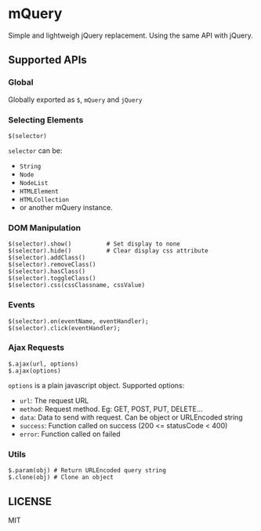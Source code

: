 mQuery
======
Simple and lightweigh jQuery replacement. Using the same API with jQuery.

## Supported APIs

### Global
Globally exported as `$`, `mQuery` and `jQuery`

### Selecting Elements
```
$(selector)
```
`selector` can be:
+ `String`
+ `Node`
+ `NodeList`
+ `HTMLElement`
+ `HTMLCollection`
+ or another mQuery instance.

### DOM Manipulation
```
$(selector).show()          # Set display to none
$(selector).hide()          # Clear display css attribute
$(selector).addClass()
$(selector).removeClass()
$(selector).hasClass()
$(selector).toggleClass()
$(selector).css(cssClassname, cssValue)
```

### Events
```
$(selector).on(eventName, eventHandler);
$(selector).click(eventHandler);
```

### Ajax Requests
```
$.ajax(url, options)
$.ajax(options)
```

`options` is a plain javascript object. Supported options:
+ `url`: The request URL
+ `method`: Request method. Eg: GET, POST, PUT, DELETE...
+ `data`: Data to send with request. Can be object or URLEncoded string
+ `success`: Function called on success (200 <= statusCode < 400)
+ `error`: Function called on failed

### Utils
```
$.param(obj) # Return URLEncoded query string
$.clone(obj) # Clone an object
```

## LICENSE
MIT